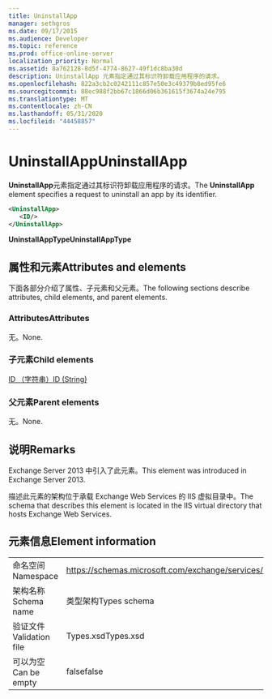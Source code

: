 ```yaml
---
title: UninstallApp
manager: sethgros
ms.date: 09/17/2015
ms.audience: Developer
ms.topic: reference
ms.prod: office-online-server
localization_priority: Normal
ms.assetid: 8a762128-8d5f-4774-8627-49f1dc8ba30d
description: UninstallApp 元素指定通过其标识符卸载应用程序的请求。
ms.openlocfilehash: 822a3cb2c0242111c857e50e3c49379b8ed95fe6
ms.sourcegitcommit: 88ec988f2bb67c1866d06b361615f3674a24e795
ms.translationtype: MT
ms.contentlocale: zh-CN
ms.lasthandoff: 05/31/2020
ms.locfileid: "44458857"
---
```

# <a name="uninstallapp"></a><span data-ttu-id="a03e3-103">UninstallApp</span><span class="sxs-lookup"><span data-stu-id="a03e3-103">UninstallApp</span></span>

<span data-ttu-id="a03e3-104">**UninstallApp**元素指定通过其标识符卸载应用程序的请求。</span><span class="sxs-lookup"><span data-stu-id="a03e3-104">The **UninstallApp** element specifies a request to uninstall an app by its identifier.</span></span> 
  
```XML
<UninstallApp>
   <ID/>
</UninstallApp>
```

 <span data-ttu-id="a03e3-105">**UninstallAppType**</span><span class="sxs-lookup"><span data-stu-id="a03e3-105">**UninstallAppType**</span></span>
## <a name="attributes-and-elements"></a><span data-ttu-id="a03e3-106">属性和元素</span><span class="sxs-lookup"><span data-stu-id="a03e3-106">Attributes and elements</span></span>

<span data-ttu-id="a03e3-107">下面各部分介绍了属性、子元素和父元素。</span><span class="sxs-lookup"><span data-stu-id="a03e3-107">The following sections describe attributes, child elements, and parent elements.</span></span>
  
### <a name="attributes"></a><span data-ttu-id="a03e3-108">Attributes</span><span class="sxs-lookup"><span data-stu-id="a03e3-108">Attributes</span></span>

<span data-ttu-id="a03e3-109">无。</span><span class="sxs-lookup"><span data-stu-id="a03e3-109">None.</span></span>
  
### <a name="child-elements"></a><span data-ttu-id="a03e3-110">子元素</span><span class="sxs-lookup"><span data-stu-id="a03e3-110">Child elements</span></span>

[<span data-ttu-id="a03e3-111">ID （字符串）</span><span class="sxs-lookup"><span data-stu-id="a03e3-111">ID (String)</span></span>](id-string.md)
  
### <a name="parent-elements"></a><span data-ttu-id="a03e3-112">父元素</span><span class="sxs-lookup"><span data-stu-id="a03e3-112">Parent elements</span></span>

<span data-ttu-id="a03e3-113">无。</span><span class="sxs-lookup"><span data-stu-id="a03e3-113">None.</span></span>
  
## <a name="remarks"></a><span data-ttu-id="a03e3-114">说明</span><span class="sxs-lookup"><span data-stu-id="a03e3-114">Remarks</span></span>

<span data-ttu-id="a03e3-115">Exchange Server 2013 中引入了此元素。</span><span class="sxs-lookup"><span data-stu-id="a03e3-115">This element was introduced in Exchange Server 2013.</span></span>
  
<span data-ttu-id="a03e3-116">描述此元素的架构位于承载 Exchange Web Services 的 IIS 虚拟目录中。</span><span class="sxs-lookup"><span data-stu-id="a03e3-116">The schema that describes this element is located in the IIS virtual directory that hosts Exchange Web Services.</span></span>
  
## <a name="element-information"></a><span data-ttu-id="a03e3-117">元素信息</span><span class="sxs-lookup"><span data-stu-id="a03e3-117">Element information</span></span>

|||
|:-----|:-----|
|<span data-ttu-id="a03e3-118">命名空间</span><span class="sxs-lookup"><span data-stu-id="a03e3-118">Namespace</span></span>  <br/> |https://schemas.microsoft.com/exchange/services/2006/types  <br/> |
|<span data-ttu-id="a03e3-119">架构名称</span><span class="sxs-lookup"><span data-stu-id="a03e3-119">Schema name</span></span>  <br/> |<span data-ttu-id="a03e3-120">类型架构</span><span class="sxs-lookup"><span data-stu-id="a03e3-120">Types schema</span></span>  <br/> |
|<span data-ttu-id="a03e3-121">验证文件</span><span class="sxs-lookup"><span data-stu-id="a03e3-121">Validation file</span></span>  <br/> |<span data-ttu-id="a03e3-122">Types.xsd</span><span class="sxs-lookup"><span data-stu-id="a03e3-122">Types.xsd</span></span>  <br/> |
|<span data-ttu-id="a03e3-123">可以为空</span><span class="sxs-lookup"><span data-stu-id="a03e3-123">Can be empty</span></span>  <br/> |<span data-ttu-id="a03e3-124">false</span><span class="sxs-lookup"><span data-stu-id="a03e3-124">false</span></span>  <br/> |
   

